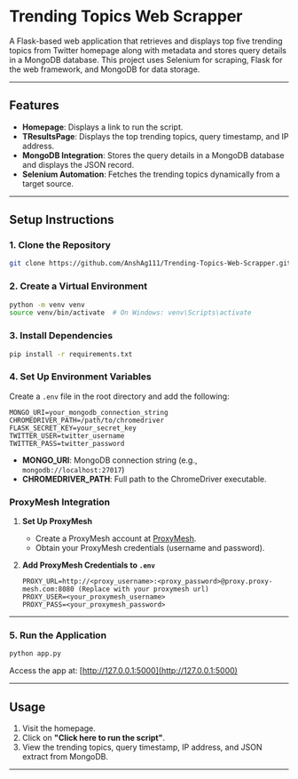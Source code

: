 # Trending Topics Web Scrapper

A Flask-based web application that retrieves and displays top five trending topics from Twitter homepage along with metadata and stores query details in a MongoDB database. This project uses Selenium for scraping, Flask for the web framework, and MongoDB for data storage.

---

## Features

- **Homepage**: Displays a link to run the script.
- **TResultsPage**: Displays the top trending topics, query timestamp, and IP address.
- **MongoDB Integration**: Stores the query details in a MongoDB database and displays the JSON record.
- **Selenium Automation**: Fetches the trending topics dynamically from a target source.

---


## Setup Instructions

### 1. Clone the Repository

```bash
git clone https://github.com/AnshAg111/Trending-Topics-Web-Scrapper.git
```

### 2. Create a Virtual Environment

```bash
python -m venv venv
source venv/bin/activate  # On Windows: venv\Scripts\activate
```

### 3. Install Dependencies

```bash
pip install -r requirements.txt
```

### 4. Set Up Environment Variables

Create a `.env` file in the root directory and add the following:

```plaintext
MONGO_URI=your_mongodb_connection_string
CHROMEDRIVER_PATH=/path/to/chromedriver
FLASK_SECRET_KEY=your_secret_key
TWITTER_USER=twitter_username
TWITTER_PASS=twitter_password
```

- **MONGO_URI**: MongoDB connection string (e.g., `mongodb://localhost:27017`)
- **CHROMEDRIVER_PATH**: Full path to the ChromeDriver executable.

### ProxyMesh Integration

1. **Set Up ProxyMesh**
   - Create a ProxyMesh account at [ProxyMesh](https://proxymesh.com).
   - Obtain your ProxyMesh credentials (username and password).

2. **Add ProxyMesh Credentials to `.env`**
   ```env
   PROXY_URL=http://<proxy_username>:<proxy_password>@proxy.proxy-mesh.com:8080 (Replace with your proxymesh url)
   PROXY_USER=<your_proxymesh_username>
   PROXY_PASS=<your_proxymesh_password>
   ```

---

### 5. Run the Application

```bash
python app.py
```

Access the app at: [http://127.0.0.1:5000](http://127.0.0.1:5000)

---

## Usage

1. Visit the homepage.
2. Click on **"Click here to run the script"**.
3. View the trending topics, query timestamp, IP address, and JSON extract from MongoDB.

---

